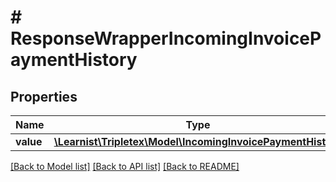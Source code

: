 # # ResponseWrapperIncomingInvoicePaymentHistory

## Properties

Name | Type | Description | Notes
------------ | ------------- | ------------- | -------------
**value** | [**\Learnist\Tripletex\Model\IncomingInvoicePaymentHistory**](IncomingInvoicePaymentHistory.md) |  | [optional]

[[Back to Model list]](../../README.md#models) [[Back to API list]](../../README.md#endpoints) [[Back to README]](../../README.md)
